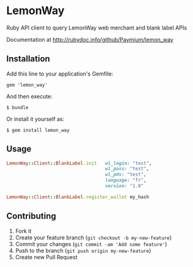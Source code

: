 # LemonWay

Ruby API client to query LemonWay web merchant and blank label APIs

Documentation at http://rubydoc.info/github/Paymium/lemon_way

## Installation

Add this line to your application's Gemfile:

    gem 'lemon_way'

And then execute:

    $ bundle

Or install it yourself as:

    $ gem install lemon_way

## Usage

```ruby
LemonWay::Client::BlankLabel.init   wl_login: "test",
                                    wl_pass: "test",
                                    wl_pdv: "test",
                                    language: "fr",
                                    version: "1.0"

LemonWay::Client::BlankLabel.register_wallet my_hash
```


## Contributing

1. Fork it
2. Create your feature branch (`git checkout -b my-new-feature`)
3. Commit your changes (`git commit -am 'Add some feature'`)
4. Push to the branch (`git push origin my-new-feature`)
5. Create new Pull Request
